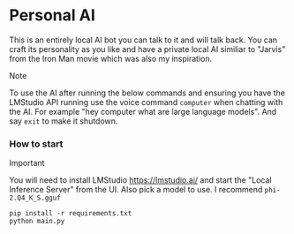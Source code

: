 # Personal AI

This is an entirely local AI bot you can talk to it and will talk back. You can craft its personality as you like and have a private local AI similiar to "Jarvis" from the Iron Man movie which was also my inspiration.

> [!NOTE]
> To use the AI after running the below commands and ensuring you have the LMStudio API running use the voice command `computer` when chatting with the AI.
> For example "hey computer what are large language models". And say `exit` to make it shutdown.

### How to start

> [!IMPORTANT]  
> You will need to install LMStudio https://lmstudio.ai/ and start the "Local Inference Server" from the UI. Also pick a model to use. I recommend `phi-2.Q4_K_S.gguf`

```console
pip install -r requirements.txt
python main.py
```
